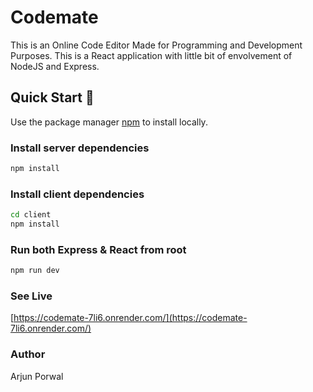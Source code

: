 # Codemate 

This is an Online Code Editor Made for Programming and Development Purposes. This is a React application with little bit of envolvement of NodeJS and Express.

## Quick Start 🚀

Use the package manager [npm](https://www.npmjs.com/) to install locally.
### Install server dependencies

```bash
npm install
```

### Install client dependencies

```bash
cd client
npm install
```

### Run both Express & React from root

```bash
npm run dev
```

### See Live
[https://codemate-7li6.onrender.com/](https://codemate-7li6.onrender.com/)

### Author
Arjun Porwal
